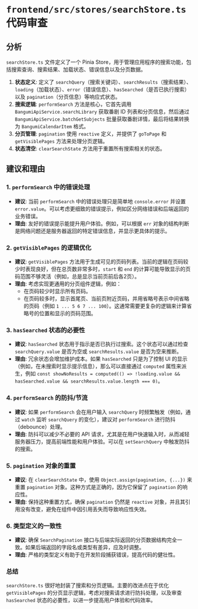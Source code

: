 # `frontend/src/stores/searchStore.ts` 代码审查

## 分析

`searchStore.ts` 文件定义了一个 Pinia Store，用于管理应用程序的搜索功能，包括搜索查询、搜索结果、加载状态、错误信息以及分页数据。

1.  **状态定义**: 定义了 `searchQuery`（搜索关键词）、`searchResults`（搜索结果）、`loading`（加载状态）、`error`（错误信息）、`hasSearched`（是否已执行搜索）以及 `pagination`（分页信息）等响应式状态。
2.  **搜索逻辑**: `performSearch` 方法是核心，它首先调用 `BangumiApiService.searchLibrary` 获取番剧 ID 列表和分页信息，然后通过 `BangumiApiService.batchGetSubjects` 批量获取番剧详情，最后将结果转换为 `BangumiCalendarItem` 格式。
3.  **分页管理**: `pagination` 使用 `reactive` 定义，并提供了 `goToPage` 和 `getVisiblePages` 方法来处理分页逻辑。
4.  **状态清空**: `clearSearchState` 方法用于重置所有搜索相关的状态。

## 建议和理由

### 1. `performSearch` 中的错误处理

*   **建议**: 当前 `performSearch` 中的错误处理只是简单地 `console.error` 并设置 `error.value`。可以考虑更细致的错误提示，例如区分网络错误和后端返回的业务错误。
*   **理由**: 友好的错误提示能提升用户体验。例如，可以根据 `err` 对象的结构判断是网络问题还是服务器返回的特定错误信息，并显示更具体的提示。

### 2. `getVisiblePages` 的逻辑优化

*   **建议**: `getVisiblePages` 方法用于生成可见的页码列表。当前的逻辑在页码较少时表现良好，但在总页数非常多时，`start` 和 `end` 的计算可能导致显示的页码范围不够灵活（例如，总是显示当前页前后各2页）。
*   **理由**: 考虑实现更通用的分页组件逻辑，例如：
    *   在页码较少时显示所有页码。
    *   在页码较多时，显示首尾页、当前页附近页码，并用省略号表示中间省略的页码（例如 `1 ... 5 6 7 ... 100`）。这通常需要更复杂的逻辑来计算省略号的位置和显示的页码范围。

### 3. `hasSearched` 状态的必要性

*   **建议**: `hasSearched` 状态用于指示是否已执行过搜索。这个状态可以通过检查 `searchQuery.value` 是否为空或 `searchResults.value` 是否为空来推断。
*   **理由**: 冗余状态会增加维护成本。如果 `hasSearched` 只是为了控制 UI 的显示（例如，在未搜索时显示提示信息），那么可以直接通过 `computed` 属性来派生，例如 `const showNoResults = computed(() => !loading.value && hasSearched.value && searchResults.value.length === 0)`。

### 4. `performSearch` 的防抖/节流

*   **建议**: 如果 `performSearch` 会在用户输入 `searchQuery` 时频繁触发（例如，通过 `watch` 监听 `searchQuery` 的变化），建议对 `performSearch` 进行防抖（debounce）处理。
*   **理由**: 防抖可以减少不必要的 API 请求，尤其是在用户快速输入时，从而减轻服务器压力，提高前端性能和用户体验。可以在 `setSearchQuery` 中触发防抖的搜索。

### 5. `pagination` 对象的重置

*   **建议**: 在 `clearSearchState` 中，使用 `Object.assign(pagination, {...})` 来重置 `pagination` 对象。这种方式是正确的，因为它保留了 `pagination` 的响应性。
*   **理由**: 保持这种重置方式，确保 `pagination` 仍然是 `reactive` 对象，并且其引用没有改变，避免在组件中因引用丢失而导致响应性失效。

### 6. 类型定义的一致性

*   **建议**: 确保 `SearchPagination` 接口与后端实际返回的分页数据结构完全一致。如果后端返回的字段名或类型有差异，应及时调整。
*   **理由**: 严格的类型定义有助于在开发阶段捕获错误，提高代码的健壮性。

### 总结

`searchStore.ts` 很好地封装了搜索和分页逻辑。主要的改进点在于优化 `getVisiblePages` 的分页显示逻辑，考虑对搜索请求进行防抖处理，以及审查 `hasSearched` 状态的必要性，以进一步提高用户体验和代码效率。
